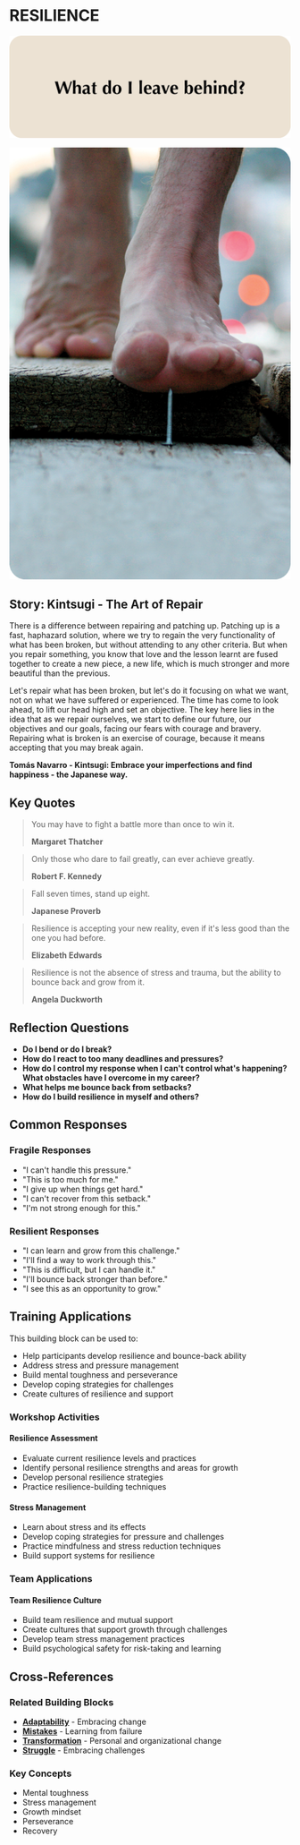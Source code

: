 # RESILIENCE

![Resilience Question Card](SPEAKUP%20QUESTION%20CARDS%20FOR%20AI/SPEAK_UP_question_cards_AI23.png)

![Resilience Photo Card](SPEAKUP%20PHOTO%20CARDS/SPEAK%20UP_Photo_Cards_VER2_22.png)

## Story: Kintsugi - The Art of Repair

There is a difference between repairing and patching up. Patching up is a fast, haphazard solution, where we try to regain the very functionality of what has been broken, but without attending to any other criteria. But when you repair something, you know that love and the lesson learnt are fused together to create a new piece, a new life, which is much stronger and more beautiful than the previous.

Let's repair what has been broken, but let's do it focusing on what we want, not on what we have suffered or experienced. The time has come to look ahead, to lift our head high and set an objective. The key here lies in the idea that as we repair ourselves, we start to define our future, our objectives and our goals, facing our fears with courage and bravery. Repairing what is broken is an exercise of courage, because it means accepting that you may break again.

**Tomás Navarro - Kintsugi: Embrace your imperfections and find happiness - the Japanese way.**

## Key Quotes

> You may have to fight a battle more than once to win it.
> 
> **Margaret Thatcher**

> Only those who dare to fail greatly, can ever achieve greatly.
> 
> **Robert F. Kennedy**

> Fall seven times, stand up eight.
> 
> **Japanese Proverb**

> Resilience is accepting your new reality, even if it's less good than the one you had before.
> 
> **Elizabeth Edwards**

> Resilience is not the absence of stress and trauma, but the ability to bounce back and grow from it.
> 
> **Angela Duckworth**

## Reflection Questions

- **Do I bend or do I break?**
- **How do I react to too many deadlines and pressures?**
- **How do I control my response when I can't control what's happening? What obstacles have I overcome in my career?**
- **What helps me bounce back from setbacks?**
- **How do I build resilience in myself and others?**

## Common Responses

### Fragile Responses
- "I can't handle this pressure."
- "This is too much for me."
- "I give up when things get hard."
- "I can't recover from this setback."
- "I'm not strong enough for this."

### Resilient Responses
- "I can learn and grow from this challenge."
- "I'll find a way to work through this."
- "This is difficult, but I can handle it."
- "I'll bounce back stronger than before."
- "I see this as an opportunity to grow."

## Training Applications

This building block can be used to:
- Help participants develop resilience and bounce-back ability
- Address stress and pressure management
- Build mental toughness and perseverance
- Develop coping strategies for challenges
- Create cultures of resilience and support

### Workshop Activities

#### **Resilience Assessment**
- Evaluate current resilience levels and practices
- Identify personal resilience strengths and areas for growth
- Develop personal resilience strategies
- Practice resilience-building techniques

#### **Stress Management**
- Learn about stress and its effects
- Develop coping strategies for pressure and challenges
- Practice mindfulness and stress reduction techniques
- Build support systems for resilience

### Team Applications

#### **Team Resilience Culture**
- Build team resilience and mutual support
- Create cultures that support growth through challenges
- Develop team stress management practices
- Build psychological safety for risk-taking and learning

## Cross-References

### Related Building Blocks
- **[Adaptability](adaptability/README.md)** - Embracing change
- **[Mistakes](mistakes/README.md)** - Learning from failure
- **[Transformation](transformation/README.md)** - Personal and organizational change
- **[Struggle](struggle/README.md)** - Embracing challenges

### Key Concepts
- Mental toughness
- Stress management
- Growth mindset
- Perseverance
- Recovery
